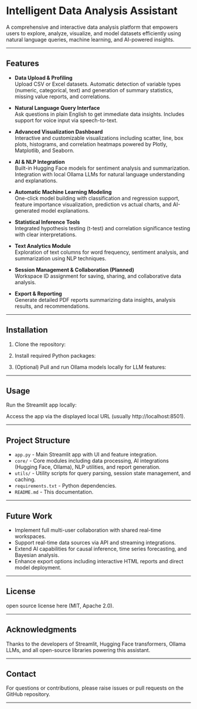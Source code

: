 # Intelligent Data Analysis Assistant

A comprehensive and interactive data analysis platform that empowers users to explore, analyze, visualize, and model datasets efficiently using natural language queries, machine learning, and AI-powered insights.

---

## Features

- **Data Upload & Profiling**  
  Upload CSV or Excel datasets. Automatic detection of variable types (numeric, categorical, text) and generation of summary statistics, missing value reports, and correlations.

- **Natural Language Query Interface**  
  Ask questions in plain English to get immediate data insights. Includes support for voice input via speech-to-text.

- **Advanced Visualization Dashboard**  
  Interactive and customizable visualizations including scatter, line, box plots, histograms, and correlation heatmaps powered by Plotly, Matplotlib, and Seaborn.

- **AI & NLP Integration**  
  Built-in Hugging Face models for sentiment analysis and summarization. Integration with local Ollama LLMs for natural language understanding and explanations.

- **Automatic Machine Learning Modeling**  
  One-click model building with classification and regression support, feature importance visualization, prediction vs actual charts, and AI-generated model explanations.

- **Statistical Inference Tools**  
  Integrated hypothesis testing (t-test) and correlation significance testing with clear interpretations.

- **Text Analytics Module**  
  Exploration of text columns for word frequency, sentiment analysis, and summarization using NLP techniques.

- **Session Management & Collaboration (Planned)**  
  Workspace ID assignment for saving, sharing, and collaborative data analysis.

- **Export & Reporting**  
  Generate detailed PDF reports summarizing data insights, analysis results, and recommendations.

---

## Installation

1. Clone the repository:


2. Install required Python packages:


3. (Optional) Pull and run Ollama models locally for LLM features:


---

## Usage

Run the Streamlit app locally:


Access the app via the displayed local URL (usually http://localhost:8501).

---

## Project Structure

- `app.py` - Main Streamlit app with UI and feature integration.  
- `core/` - Core modules including data processing, AI integrations (Hugging Face, Ollama), NLP utilities, and report generation.  
- `utils/` - Utility scripts for query parsing, session state management, and caching.  
- `requirements.txt` - Python dependencies.  
- `README.md` - This documentation.

---

## Future Work

- Implement full multi-user collaboration with shared real-time workspaces.  
- Support real-time data sources via API and streaming integrations.  
- Extend AI capabilities for causal inference, time series forecasting, and Bayesian analysis.  
- Enhance export options including interactive HTML reports and direct model deployment.

---

## License

open source license here (MIT, Apache 2.0).

---

## Acknowledgments

Thanks to the developers of Streamlit, Hugging Face transformers, Ollama LLMs, and all open-source libraries powering this assistant.

---

## Contact

For questions or contributions, please raise issues or pull requests on the GitHub repository.

---
